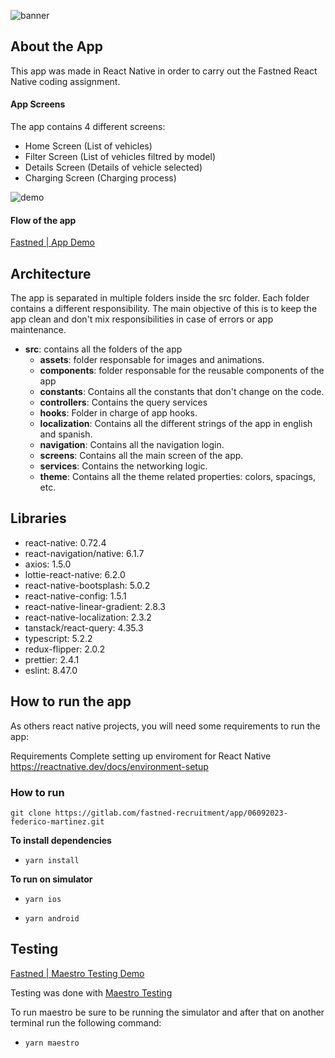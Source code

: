 ![banner](https://i.imgur.com/3e8vyiN.png)

## About the App

This app was made in React Native in order to carry out the Fastned React Native coding assignment.

#### App Screens

The app contains 4 different screens:

- Home Screen (List of vehicles)
- Filter Screen (List of vehicles filtred by model)
- Details Screen (Details of vehicle selected)
- Charging Screen (Charging process)

![demo](https://i.imgur.com/oqeJCa3.png)

#### Flow of the app

[Fastned | App Demo](https://youtu.be/qJvUNjb-QZM)

## Architecture

The app is separated in multiple folders inside the src folder. Each folder contains a different responsibility. The main objective of this is to keep the app clean and don't mix responsibilities in case of errors or app maintenance.

- **src**: contains all the folders of the app
  - **assets**: folder responsable for images and animations.
  - **components**: folder responsable for the reusable components of the app
  - **constants**: Contains all the constants that don't change on the code.
  - **controllers**: Contains the query services
  - **hooks**: Folder in charge of app hooks.
  - **localization**: Contains all the different strings of the app in english and spanish.
  - **navigation**: Contains all the navigation login.
  - **screens**: Contains all the main screen of the app.
  - **services**: Contains the networking logic.
  - **theme**: Contains all the theme related properties: colors, spacings, etc.

## Libraries

- react-native: 0.72.4
- react-navigation/native: 6.1.7
- axios: 1.5.0
- lottie-react-native: 6.2.0
- react-native-bootsplash: 5.0.2
- react-native-config: 1.5.1
- react-native-linear-gradient: 2.8.3
- react-native-localization: 2.3.2
- tanstack/react-query: 4.35.3
- typescript: 5.2.2
- redux-flipper: 2.0.2
- prettier: 2.4.1
- eslint: 8.47.0

## How to run the app

As others react native projects, you will need some requirements to run the app:

Requirements
Complete setting up enviroment for React Native https://reactnative.dev/docs/environment-setup

### How to run

```
git clone https://gitlab.com/fastned-recruitment/app/06092023-federico-martinez.git
```

**To install dependencies**

- `yarn install`

**To run on simulator**

- `yarn ios`

- `yarn android`

## Testing

[Fastned | Maestro Testing Demo](https://youtu.be/ZB0DTU8zd_M)

Testing was done with [Maestro Testing](https://maestro.mobile.dev/platform-support/react-native)

To run maestro be sure to be running the simulator and after that on another terminal run the following command:

- `yarn maestro`



